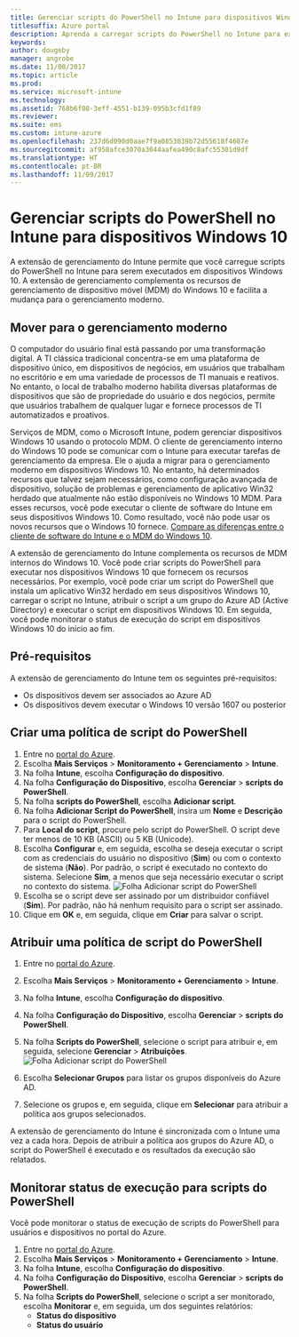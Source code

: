 ```yaml
---
title: Gerenciar scripts do PowerShell no Intune para dispositivos Windows 10
titlesuffix: Azure portal
description: Aprenda a carregar scripts do PowerShell no Intune para executar em dispositivos Windows 10.
keywords: 
author: dougeby
manager: angrobe
ms.date: 11/08/2017
ms.topic: article
ms.prod: 
ms.service: microsoft-intune
ms.technology: 
ms.assetid: 768b6f08-3eff-4551-b139-095b3cfd1f89
ms.reviewer: 
ms.suite: ems
ms.custom: intune-azure
ms.openlocfilehash: 237d6d090d0aae7f9a0853839b72d55618f4607e
ms.sourcegitcommit: af958afce3070a3044aafea490c8afc55301d9df
ms.translationtype: HT
ms.contentlocale: pt-BR
ms.lasthandoff: 11/09/2017
---
```

# <a name="manage-powershell-scripts-in-intune-for-windows-10-devices"></a>Gerenciar scripts do PowerShell no Intune para dispositivos Windows 10
A extensão de gerenciamento do Intune permite que você carregue scripts do PowerShell no Intune para serem executados em dispositivos Windows 10. A extensão de gerenciamento complementa os recursos de gerenciamento de dispositivo móvel (MDM) do Windows 10 e facilita a mudança para o gerenciamento moderno.

## <a name="moving-to-modern-management"></a>Mover para o gerenciamento moderno
O computador do usuário final está passando por uma transformação digital. A TI clássica tradicional concentra-se em uma plataforma de dispositivo único, em dispositivos de negócios, em usuários que trabalham no escritório e em uma variedade de processos de TI manuais e reativos. No entanto, o local de trabalho moderno habilita diversas plataformas de dispositivos que são de propriedade do usuário e dos negócios, permite que usuários trabalhem de qualquer lugar e fornece processos de TI automatizados e proativos. 

Serviços de MDM, como o Microsoft Intune, podem gerenciar dispositivos Windows 10 usando o protocolo MDM. O cliente de gerenciamento interno do Windows 10 pode se comunicar com o Intune para executar tarefas de gerenciamento da empresa. Ele o ajuda a migrar para o gerenciamento moderno em dispositivos Windows 10. No entanto, há determinados recursos que talvez sejam necessários, como configuração avançada de dispositivo, solução de problemas e gerenciamento de aplicativo Win32 herdado que atualmente não estão disponíveis no Windows 10 MDM. Para esses recursos, você pode executar o cliente de software do Intune em seus dispositivos Windows 10. Como resultado, você não pode usar os novos recursos que o Windows 10 fornece. [Compare as diferenças entre o cliente de software do Intune e o MDM do Windows 10](https://docs.microsoft.com/intune-classic/deploy-use/pc-management-comparison).

A extensão de gerenciamento do Intune complementa os recursos de MDM internos do Windows 10. Você pode criar scripts do PowerShell para executar nos dispositivos Windows 10 que fornecem os recursos necessários. Por exemplo, você pode criar um script do PowerShell que instala um aplicativo Win32 herdado em seus dispositivos Windows 10, carregar o script no Intune, atribuir o script a um grupo do Azure AD (Active Directory) e executar o script em dispositivos Windows 10. Em seguida, você pode monitorar o status de execução do script em dispositivos Windows 10 do início ao fim.

## <a name="prerequisites"></a>Pré-requisitos
A extensão de gerenciamento do Intune tem os seguintes pré-requisitos:
- Os dispositivos devem ser associados ao Azure AD
- Os dispositivos devem executar o Windows 10 versão 1607 ou posterior

## <a name="create-a-powershell-script-policy"></a>Criar uma política de script do PowerShell 
1. Entre no [portal do Azure](https://portal.azure.com).
2. Escolha **Mais Serviços** > **Monitoramento + Gerenciamento** > **Intune**.
3. Na folha **Intune**, escolha **Configuração do dispositivo**.
4. Na folha **Configuração do Dispositivo**, escolha **Gerenciar** > **scripts do PowerShell**.
5. Na folha **scripts do PowerShell**, escolha **Adicionar script**.
6. Na folha **Adicionar Script do PowerShell**, insira um **Nome** e **Descrição** para o script do PowerShell.
7. Para **Local do script**, procure pelo script do PowerShell. O script deve ter menos de 10 KB (ASCII) ou 5 KB (Unicode).
8. Escolha **Configurar** e, em seguida, escolha se deseja executar o script com as credenciais do usuário no dispositivo (**Sim**) ou com o contexto de sistema (**Não**). Por padrão, o script é executado no contexto do sistema. Selecione **Sim**, a menos que seja necessário executar o script no contexto do sistema. 
  ![Folha Adicionar script do PowerShell](./media/mgmt-extension-add-script.png)
9. Escolha se o script deve ser assinado por um distribuidor confiável (**Sim**). Por padrão, não há nenhum requisito para o script ser assinado. 
10. Clique em **OK** e, em seguida, clique em **Criar** para salvar o script.

## <a name="assign-a-powershell-script-policy"></a>Atribuir uma política de script do PowerShell
1. Entre no [portal do Azure](https://portal.azure.com).
2. Escolha **Mais Serviços** > **Monitoramento + Gerenciamento** > **Intune**.
3. Na folha **Intune**, escolha **Configuração do dispositivo**.
4. Na folha **Configuração do Dispositivo**, escolha **Gerenciar** > **scripts do PowerShell**.
5. Na folha **Scripts do PowerShell**, selecione o script para atribuir e, em seguida, selecione **Gerenciar** > **Atribuições**.
  ![Folha Adicionar script do PowerShell](./media/mgmt-extension-assignments.png)
 
6. Escolha **Selecionar Grupos** para listar os grupos disponíveis do Azure AD. 
7. Selecione os grupos e, em seguida, clique em **Selecionar** para atribuir a política aos grupos selecionados.

A extensão de gerenciamento do Intune é sincronizada com o Intune uma vez a cada hora. Depois de atribuir a política aos grupos do Azure AD, o script do PowerShell é executado e os resultados da execução são relatados. 
 
## <a name="monitor-run-status-for-powershell-scripts"></a>Monitorar status de execução para scripts do PowerShell
Você pode monitorar o status de execução de scripts do PowerShell para usuários e dispositivos no portal do Azure.
1. Entre no [portal do Azure](https://portal.azure.com).
2. Escolha **Mais Serviços** > **Monitoramento + Gerenciamento** > **Intune**.
3. Na folha **Intune**, escolha **Configuração do dispositivo**.
4. Na folha **Configuração do Dispositivo**, escolha **Gerenciar** > **scripts do PowerShell**.
5. Na folha **Scripts do PowerShell**, selecione o script a ser monitorado, escolha **Monitorar** e, em seguida, um dos seguintes relatórios:
   - **Status do dispositivo**
   - **Status do usuário**
